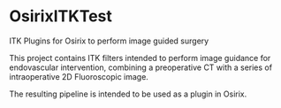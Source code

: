 OsirixITKTest
=============

ITK Plugins for Osirix to perform image guided surgery

This project contains ITK filters intended to perform image guidance for
endovascular intervention, combining a preoperative CT with a series of
intraoperative 2D Fluoroscopic image.

The resulting pipeline is intended to be used as a plugin in Osirix.


